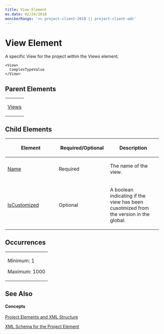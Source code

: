 ```yaml
---
title: View Element
ms.date: 02/24/2018
monikerRange: '>= project-client-2010 || project-client-odc'
---
```


# View Element


A specific View for the project within the  Views element. 



    <View>
      ComplexTypeValue
    </View>

## Parent Elements

<table>
<colgroup>
<col style="width: 100%" />
</colgroup>
<tbody>
<tr class="odd">
<td><p><a href="views-element.md">Views</a></p></td>
</tr>
</tbody>
</table>

## Child Elements

<table>
<colgroup>
<col style="width: 33%" />
<col style="width: 33%" />
<col style="width: 33%" />
</colgroup>
<thead>
<tr class="header">
<th><p>Element</p></th>
<th><p>Required/Optional</p></th>
<th><p>Description</p></th>
</tr>
</thead>
<tbody>
<tr class="odd">
<td><p><a href="name-element.md">Name</a></p></td>
<td><p>Required</p></td>
<td><p>The name of the view.</p></td>
</tr>
<tr class="even">
<td><p><a href="iscustomized-element.md">IsCustomized</a></p></td>
<td><p>Optional</p></td>
<td><p>A boolean indicating if the view has been cusotmized from the version in the global.</p></td>
</tr>
</tbody>
</table>

## Occurrences

<table>
<colgroup>
<col style="width: 100%" />
</colgroup>
<tbody>
<tr class="odd">
<td><p>Minimum: 1</p>
<p>Maximum: 1000</p></td>
</tr>
</tbody>
</table>

## See Also

#### Concepts

[Project Elements and XML Structure](project-elements-and-xml-structure.md)

[XML Schema for the Project Element](xml-schema-for-the-project-element.md)

